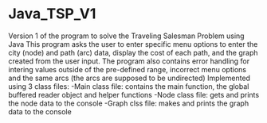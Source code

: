 # Java_TSP_V1
Version 1 of the program to solve the Traveling Salesman Problem using Java
This program asks the user to enter specific menu options to enter the city (node) and path (arc) data, display the cost of each path, and the graph created from the user input.
The program also contains error handling for intering values outside of the pre-defined range, incorrect menu options and the same arcs (the arcs are supposed to be undirected)
Implemented using 3 class files: 
-Main class file: contains the main function, the global buffered reader object and helper functions
-Node class file: gets and prints the node data to the console
-Graph clss file: makes and prints the graph data to the console
